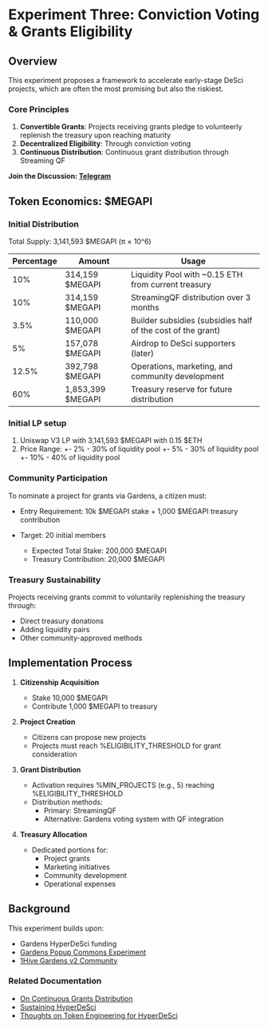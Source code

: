 # Experiment Three: Conviction Voting & Grants Eligibility

## Overview
This experiment proposes a framework to accelerate early-stage DeSci projects, which are often the most promising but also the riskiest.

### Core Principles
1. **Convertible Grants**: Projects receiving grants pledge to volunteerly replenish the treasury upon reaching maturity
2. **Decentralized Eligibility**: Through conviction voting
3. **Continuous Distribution**: Continuous grant distribution through Streaming QF

**Join the Discussion: [Telegram](https://t.me/hyperdesci_chat)**

## Token Economics: $MEGAPI

### Initial Distribution
Total Supply: 3,141,593 $MEGAPI (π × 10^6)

| Percentage | Amount | Usage |
|------------|--------|-------|
| 10% | 314,159 $MEGAPI | Liquidity Pool with ~0.15 ETH from current treasury |
| 10% | 314,159 $MEGAPI | StreamingQF distribution over 3 months |
| 3.5% | 110,000 $MEGAPI | Builder subsidies (subsidies half of the cost of the grant) |
| 5% | 157,078 $MEGAPI | Airdrop to DeSci supporters (later) |
| 12.5% | 392,798 $MEGAPI | Operations, marketing, and community development |
| 60% | 1,853,399 $MEGAPI | Treasury reserve for future distribution |

### Initial LP setup

1. Uniswap V3 LP with 3,141,593 $MEGAPI with 0.15 $ETH
2. Price Range: +- 2% - 30% of liquidity pool
                +- 5% - 30% of liquidity pool
                +- 10% - 40% of liquidity pool

### Community Participation

To nominate a project for grants via Gardens, a citizen must:

- Entry Requirement: 10k $MEGAPI stake + 1,000 $MEGAPI treasury contribution

- Target: 20 initial members
  - Expected Total Stake: 200,000 $MEGAPI
  - Treasury Contribution: 20,000 $MEGAPI

### Treasury Sustainability

Projects receiving grants commit to voluntarily replenishing the treasury through:
- Direct treasury donations
- Adding liquidity pairs
- Other community-approved methods

## Implementation Process

1. **Citizenship Acquisition**
   - Stake 10,000 $MEGAPI
   - Contribute 1,000 $MEGAPI to treasury

2. **Project Creation**
   - Citizens can propose new projects
   - Projects must reach %ELIGIBILITY_THRESHOLD for grant consideration

3. **Grant Distribution**
   - Activation requires %MIN_PROJECTS (e.g., 5) reaching %ELIGIBILITY_THRESHOLD
   - Distribution methods:
     - Primary: StreamingQF
     - Alternative: Gardens voting system with QF integration

4. **Treasury Allocation**
   - Dedicated portions for:
     - Project grants
     - Marketing initiatives
     - Community development
     - Operational expenses

## Background

This experiment builds upon:
- Gardens HyperDeSci funding
- [Gardens Popup Commons Experiment](https://app.gardens.fund/gardens/42161/0x912ce59144191c1204e64559fe8253a0e49e6548/0x0f143af46eef341b3f0dbf98c3ecb47f57067fef)
- [1Hive Gardens v2 Community](https://app.gardens.fund/gardens/100/0x71850b7e9ee3f13ab46d67167341e4bdc905eef9/0xe2396fe2169ca026962971d3b2e373ba925b6257)

### Related Documentation
- [On Continuous Grants Distribution](./On%20Continues%20Grants%20distribution.md)
- [Sustaining HyperDeSci](./Sustaining%20HyperDeSci.md)
- [Thoughts on Token Engineering for HyperDeSci](./Thought%20on%20Token%20Engineering%20for%20HyperDeSci.md)
